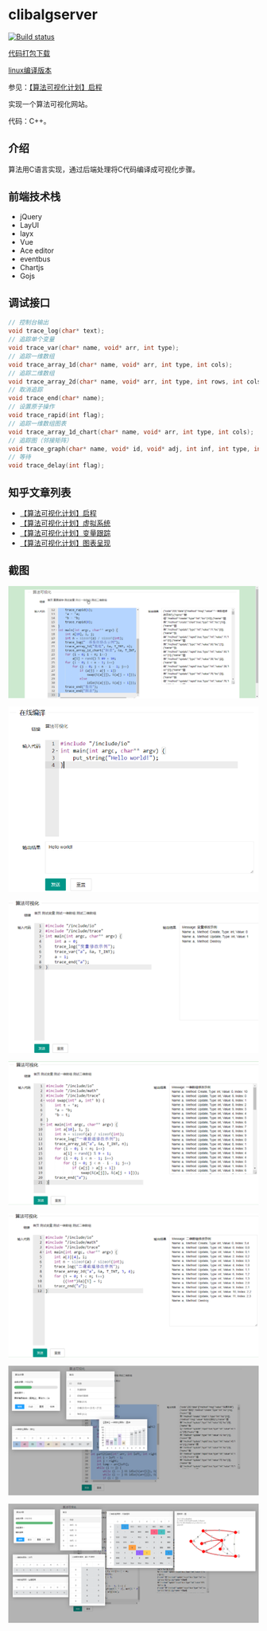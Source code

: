 # clibalgserver

[![Build status](https://ci.appveyor.com/api/projects/status/lxmhwmad1m7s5gic?svg=true)](https://ci.appveyor.com/project/bajdcc/clibalgserver)

[代码打包下载](https://ci.appveyor.com/project/bajdcc/clibalgserver/build/artifacts)

[linux编译版本](https://github.com/bajdcc/clibalgserver_mac)

参见：[【算法可视化计划】启程](https://zhuanlan.zhihu.com/p/83573660)

实现一个算法可视化网站。

代码：C++。

## 介绍

算法用C语言实现，通过后端处理将C代码编译成可视化步骤。

## 前端技术栈

- jQuery
- LayUI
- layx
- Vue
- Ace editor
- eventbus
- Chartjs
- Gojs

## 调试接口

```cpp
// 控制台输出
void trace_log(char* text);
// 追踪单个变量
void trace_var(char* name, void* arr, int type);
// 追踪一维数组
void trace_array_1d(char* name, void* arr, int type, int cols);
// 追踪二维数组
void trace_array_2d(char* name, void* arr, int type, int rows, int cols);
// 取消追踪
void trace_end(char* name);
// 设置原子操作
void trace_rapid(int flag);
// 追踪一维数组图表
void trace_array_1d_chart(char* name, void* arr, int type, int cols);
// 追踪图（邻接矩阵）
void trace_graph(char* name, void* id, void* adj, int inf, int type, int n);
// 等待
void trace_delay(int flag);
```

## 知乎文章列表

- [​【算法可视化计划】启程](https://zhuanlan.zhihu.com/p/83573660)
- [​【算法可视化计划】虚拟系统](https://zhuanlan.zhihu.com/p/83863115)
- [【算法可视化计划】变量跟踪](https://zhuanlan.zhihu.com/p/84017677)
- [【算法可视化计划】图表呈现](https://zhuanlan.zhihu.com/p/84395451)

## 截图

![main](https://raw.githubusercontent.com/bajdcc/clibalgserver/master/screenshots/1.gif)

![main](https://raw.githubusercontent.com/bajdcc/clibalgserver/master/screenshots/1.png)

![main](https://raw.githubusercontent.com/bajdcc/clibalgserver/master/screenshots/2.png)

![main](https://raw.githubusercontent.com/bajdcc/clibalgserver/master/screenshots/3.png)

![main](https://raw.githubusercontent.com/bajdcc/clibalgserver/master/screenshots/4.png)

![main](https://raw.githubusercontent.com/bajdcc/clibalgserver/master/screenshots/5.png)

![main](https://raw.githubusercontent.com/bajdcc/clibalgserver/master/screenshots/6.png)